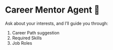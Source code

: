 # Career Mentor Agent 💼

Ask about your interests, and I’ll guide you through:
1. Career Path suggestion
2. Required Skills
3. Job Roles
